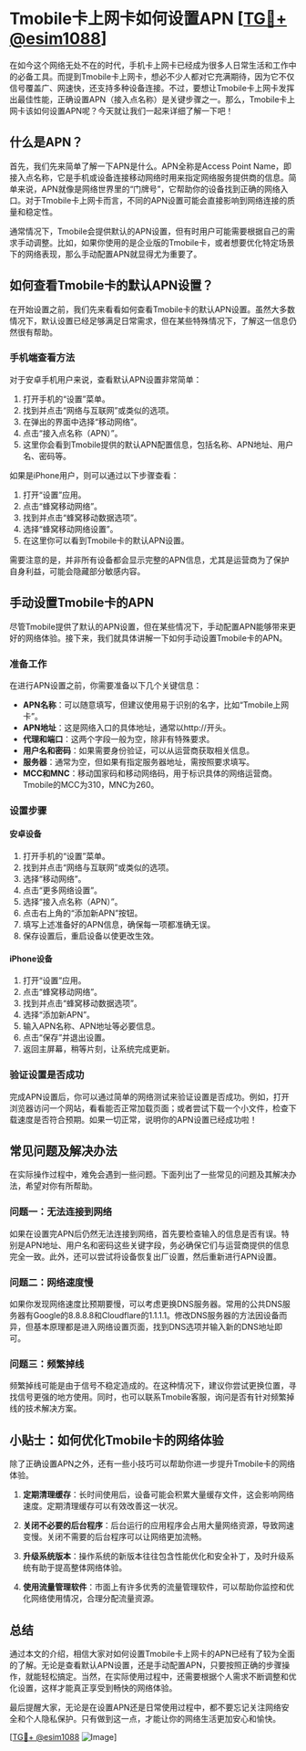 # Tmobile卡上网卡如何设置APN [[TG💪+ @esim1088](https://t.me/s/esim1088)]

在如今这个网络无处不在的时代，手机卡上网卡已经成为很多人日常生活和工作中的必备工具。而提到Tmobile卡上网卡，想必不少人都对它充满期待，因为它不仅信号覆盖广、网速快，还支持多种设备连接。不过，要想让Tmobile卡上网卡发挥出最佳性能，正确设置APN（接入点名称）是关键步骤之一。那么，Tmobile卡上网卡该如何设置APN呢？今天就让我们一起来详细了解一下吧！

## 什么是APN？

首先，我们先来简单了解一下APN是什么。APN全称是Access Point Name，即接入点名称，它是手机或设备连接移动网络时用来指定网络服务提供商的信息。简单来说，APN就像是网络世界里的“门牌号”，它帮助你的设备找到正确的网络入口。对于Tmobile卡上网卡而言，不同的APN设置可能会直接影响到网络连接的质量和稳定性。

通常情况下，Tmobile会提供默认的APN设置，但有时用户可能需要根据自己的需求手动调整。比如，如果你使用的是企业版的Tmobile卡，或者想要优化特定场景下的网络表现，那么手动配置APN就显得尤为重要了。

## 如何查看Tmobile卡的默认APN设置？

在开始设置之前，我们先来看看如何查看Tmobile卡的默认APN设置。虽然大多数情况下，默认设置已经足够满足日常需求，但在某些特殊情况下，了解这一信息仍然很有帮助。

### 手机端查看方法

对于安卓手机用户来说，查看默认APN设置非常简单：

1. 打开手机的“设置”菜单。
2. 找到并点击“网络与互联网”或类似的选项。
3. 在弹出的界面中选择“移动网络”。
4. 点击“接入点名称（APN）”。
5. 这里你会看到Tmobile提供的默认APN配置信息，包括名称、APN地址、用户名、密码等。

如果是iPhone用户，则可以通过以下步骤查看：

1. 打开“设置”应用。
2. 点击“蜂窝移动网络”。
3. 找到并点击“蜂窝移动数据选项”。
4. 选择“蜂窝移动网络设置”。
5. 在这里你可以看到Tmobile卡的默认APN设置。

需要注意的是，并非所有设备都会显示完整的APN信息，尤其是运营商为了保护自身利益，可能会隐藏部分敏感内容。

## 手动设置Tmobile卡的APN

尽管Tmobile提供了默认的APN设置，但在某些情况下，手动配置APN能够带来更好的网络体验。接下来，我们就具体讲解一下如何手动设置Tmobile卡的APN。

### 准备工作

在进行APN设置之前，你需要准备以下几个关键信息：

- **APN名称**：可以随意填写，但建议使用易于识别的名字，比如“Tmobile上网卡”。
- **APN地址**：这是网络入口的具体地址，通常以http://开头。
- **代理和端口**：这两个字段一般为空，除非有特殊要求。
- **用户名和密码**：如果需要身份验证，可以从运营商获取相关信息。
- **服务器**：通常为空，但如果有指定服务器地址，需按照要求填写。
- **MCC和MNC**：移动国家码和移动网络码，用于标识具体的网络运营商。Tmobile的MCC为310，MNC为260。

### 设置步骤

#### 安卓设备

1. 打开手机的“设置”菜单。
2. 找到并点击“网络与互联网”或类似的选项。
3. 选择“移动网络”。
4. 点击“更多网络设置”。
5. 选择“接入点名称（APN）”。
6. 点击右上角的“添加新APN”按钮。
7. 填写上述准备好的APN信息，确保每一项都准确无误。
8. 保存设置后，重启设备以使更改生效。

#### iPhone设备

1. 打开“设置”应用。
2. 点击“蜂窝移动网络”。
3. 找到并点击“蜂窝移动数据选项”。
4. 选择“添加新APN”。
5. 输入APN名称、APN地址等必要信息。
6. 点击“保存”并退出设置。
7. 返回主屏幕，稍等片刻，让系统完成更新。

### 验证设置是否成功

完成APN设置后，你可以通过简单的网络测试来验证设置是否成功。例如，打开浏览器访问一个网站，看看能否正常加载页面；或者尝试下载一个小文件，检查下载速度是否符合预期。如果一切正常，说明你的APN设置已经成功啦！

## 常见问题及解决办法

在实际操作过程中，难免会遇到一些问题。下面列出了一些常见的问题及其解决办法，希望对你有所帮助。

### 问题一：无法连接到网络

如果在设置完APN后仍然无法连接到网络，首先要检查输入的信息是否有误。特别是APN地址、用户名和密码这些关键字段，务必确保它们与运营商提供的信息完全一致。此外，还可以尝试将设备恢复出厂设置，然后重新进行APN设置。

### 问题二：网络速度慢

如果你发现网络速度比预期要慢，可以考虑更换DNS服务器。常用的公共DNS服务器有Google的8.8.8.8和Cloudflare的1.1.1.1。修改DNS服务器的方法因设备而异，但基本原理都是进入网络设置页面，找到DNS选项并输入新的DNS地址即可。

### 问题三：频繁掉线

频繁掉线可能是由于信号不稳定造成的。在这种情况下，建议你尝试更换位置，寻找信号更强的地方使用。同时，也可以联系Tmobile客服，询问是否有针对频繁掉线的技术解决方案。

## 小贴士：如何优化Tmobile卡的网络体验

除了正确设置APN之外，还有一些小技巧可以帮助你进一步提升Tmobile卡的网络体验。

1. **定期清理缓存**：长时间使用后，设备可能会积累大量缓存文件，这会影响网络速度。定期清理缓存可以有效改善这一状况。
   
2. **关闭不必要的后台程序**：后台运行的应用程序会占用大量网络资源，导致网速变慢。关闭不需要的后台程序可以让网络更加流畅。

3. **升级系统版本**：操作系统的新版本往往包含性能优化和安全补丁，及时升级系统有助于提高整体网络体验。

4. **使用流量管理软件**：市面上有许多优秀的流量管理软件，可以帮助你监控和优化网络使用情况，合理分配流量资源。

## 总结

通过本文的介绍，相信大家对如何设置Tmobile卡上网卡的APN已经有了较为全面的了解。无论是查看默认APN设置，还是手动配置APN，只要按照正确的步骤操作，就能轻松搞定。当然，在实际使用过程中，还需要根据个人需求不断调整和优化设置，这样才能真正享受到畅快的网络体验。

最后提醒大家，无论是在设置APN还是日常使用过程中，都不要忘记关注网络安全和个人隐私保护。只有做到这一点，才能让你的网络生活更加安心和愉快。

[[TG💪+ @esim1088](https://t.me/s/esim1088) ![Image](https://i.postimg.cc/4NQfJmqS/Snipaste-2025-05-13-00-14-12.png)]
